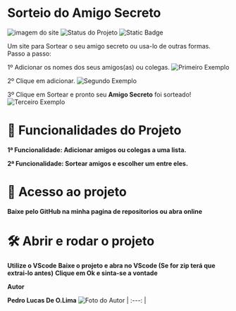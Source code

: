 # **Sorteio do Amigo Secreto**
![imagem do site](https://github.com/user-attachments/assets/45c8639c-6d43-4b26-a75b-80e084b30008)
![Status do Projeto](https://img.shields.io/badge/Status-Terminado-blue)
![Static Badge](https://img.shields.io/badge/Ultimo%20acesso-Fev%2F25-green)

Um site para Sortear o seu amigo secreto ou usa-lo de outras formas.
Passo a passo:

1º Adicionar os nomes dos seus amigos(as) ou colegas.
![Primeiro Exemplo](https://github.com/user-attachments/assets/b9a2c682-b476-4a6f-a3cf-e79e6b2be991)

2º Clique em adicionar.
![Segundo Exemplo](https://github.com/user-attachments/assets/65008db6-f9d8-4f0d-bf6e-d1f65e45c37e)

3º Clique em Sortear e pronto seu **Amigo Secreto** foi sorteado!
![Terceiro Exemplo](https://github.com/user-attachments/assets/d446b15e-e2d8-4bda-b499-fbfa1ce28814)

# :hammer: Funcionalidades do Projeto
**1ª Funcionalidade: Adicionar amigos ou colegas a uma lista.**

**2ª Funcionalidade: Sortear amigos e escolher um entre eles.**

# 📁 Acesso ao projeto

**Baixe pelo GitHub na minha pagina de repositorios ou abra online**

# 🛠️ Abrir e rodar o projeto

**Utilize o VScode**
**Baixe o projeto e abra no VScode (Se for zip terá que extrai-lo antes)**
**Clique em Ok e sinta-se a vontade**

**Autor**

**Pedro Lucas De O.Lima**
![Foto do Autor](https://github.com/user-attachments/assets/16e56f55-3251-4173-8ace-621aa930115f)
| :---: |
